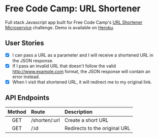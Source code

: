 # Free Code Camp: URL Shortener

Full stack Javascript app built for Free Code Camp's [URL Shortener Microservice][fcclink] challenge. Demo is available on [Heroku](https://sty.herokuapp.com/).

## User Stories

- [x] I can pass a URL as a parameter and I will receive a shortened URL in the JSON response.
- [x] If I pass an invalid URL that doesn't follow the valid http://www.example.com format, the JSON response will contain an error instead.
- [x] When I visit that shortened URL, it will redirect me to my original link.

## API Endpoints

| Method | Route | Description |
|:---:|:---| :---|
| GET | /shorten/:url | Create a short URL |
| GET | /:id | Redirects to the original URL |

[fcclink]: https://www.freecodecamp.com/challenges/url-shortener-microservice
